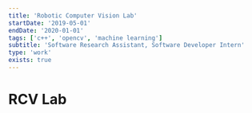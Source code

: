 ```yaml
---
title: 'Robotic Computer Vision Lab'
startDate: '2019-05-01'
endDate: '2020-01-01'
tags: ['c++', 'opencv', 'machine learning']
subtitle: 'Software Research Assistant, Software Developer Intern'
type: 'work'
exists: true
---
```


# RCV Lab